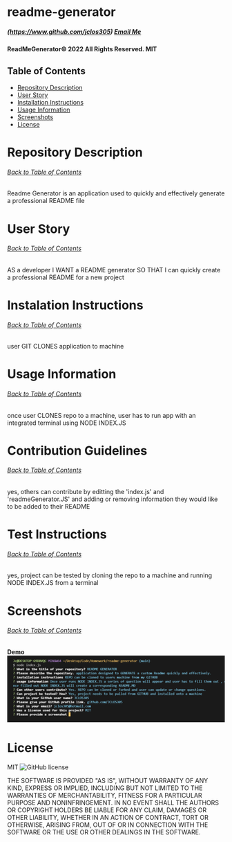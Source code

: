# readme-generator
##### (https://www.github.com/jclos305) [Email Me](jclos305@hotmail.com) 
#### ReadMeGenerator© 2022 All Rights Reserved.  MIT
    
## Table of Contents
* [Repository Description](#Repository-Description)
* [User Story](#User-Story)
* [Installation Instructions](#Instalation-Instructions)
* [Usage Information](#Usage-Information)
* [Screenshots](#ScreenShots)
* [License](#License) 

    
# Repository Description
###### [Back to Table of Contents](#Table-of-Contents)
Readme Generator is an application used to quickly and effectively generate a professional README file 
    

    
# User Story
###### [Back to Table of Contents](#Table-of-Contents)
AS a developer
I WANT a README generator
SO THAT I can quickly create a professional README for a new project


# Instalation Instructions
###### [Back to Table of Contents](#Table-of-Contents)
user GIT CLONES application to machine

# Usage Information
###### [Back to Table of Contents](#Table-of-Contents)
once user CLONES repo to a machine, user has to run app with an integrated terminal using NODE INDEX.JS

  
# Contribution Guidelines
###### [Back to Table of Contents](#Table-of-Contents)
yes, others can contribute by editting the 'index.js' and 'readmeGenerator.JS' and adding or removing information they would like to be added to their README 
    
    
# Test Instructions
###### [Back to Table of Contents](#Table-of-Contents)
yes, project can be tested by cloning the repo to a machine and running NODE INDEX.JS from a terminal
    
    
# Screenshots 
###### [Back to Table of Contents](#Table-of-Contents)
#### Demo  ![screenshot](https://github.com/JCLOS305/README-generator/blob/main/Assets/Images/NODE-Screenshot.PNG?raw=true)
    
    

    
# License
MIT  ![GitHub license](https://img.shields.io/badge/license-MIT-blue.svg)
    
   
    
THE SOFTWARE IS PROVIDED "AS IS", WITHOUT WARRANTY OF ANY KIND, EXPRESS OR IMPLIED, INCLUDING BUT NOT LIMITED TO THE WARRANTIES OF MERCHANTABILITY, FITNESS FOR A PARTICULAR PURPOSE AND NONINFRINGEMENT. IN NO EVENT SHALL THE AUTHORS OR COPYRIGHT HOLDERS BE LIABLE FOR ANY CLAIM, DAMAGES OR OTHER LIABILITY, WHETHER IN AN ACTION OF CONTRACT, TORT OR OTHERWISE, ARISING FROM, OUT OF OR IN CONNECTION WITH THE SOFTWARE OR THE USE OR OTHER DEALINGS IN THE SOFTWARE.